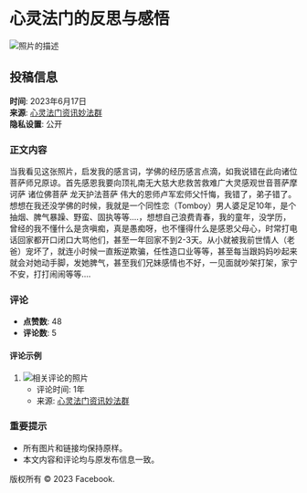 # 心灵法门的反思与感悟

![照片的描述](https://scontent-sjc3-1.xx.fbcdn.net/v/t39.30808-6/354051277_1024954545159965_5596802208256698921_n.jpg?_nc_cat=109&ccb=1-7&_nc_sid=f727a1&_nc_ohc=W6WOamlgC1oQ7kNvgHureNg&_nc_zt=23&_nc_ht=scontent-sjc3-1.xx&_nc_gid=AlEKI0SJ2QJq-hK2MEQdCoy&oh=00_AYDePx7k44_zPzDVjdF0B1BjqU5FRUCJv2B0q5Rl5nx3Tg&oe=678BCB6F)

## 投稿信息

**时间**: 2023年6月17日  
**来源**: [心灵法门资讯妙法群](https://www.facebook.com/people/%E5%BF%83%E7%81%B5%E6%B3%95%E9%97%A8%E8%B5%84%E8%AE%AF%E5%A6%99%E6%B3%95%E7%BE%A4/100029362871315/?__tn__=-UC*F)  
**隐私设置**: 公开  

### 正文内容

当我看见这张照片，启发我的感言词，学佛的经历感言点滴，如我说错在此向诸位菩萨师兄原谅。首先感恩我要向顶礼南无大慈大悲救苦救难广大灵感观世音菩萨摩诃萨 诸位佛菩萨 龙天护法菩萨 伟大的恩师卢军宏师父忏悔，我错了，弟子错了。想想在我还没学佛的时候，我就是一个同性恋（Tomboy）男人婆足足10年，是个抽烟、脾气暴躁、野蛮、固执等等....，想想自己浪费青春，我的童年，没学历，曾经的我不懂什么是贪嗔痴，真是愚痴呀，也不懂得什么是感恩父母心，时常打电话回家都开口闭口大骂他们，甚至一年回家不到2-3天。从小就被我前世情人（老爸）宠坏了，就连小时候一直叛逆欺骗，任性造口业等等，甚至每当跟妈妈吵起来就会对她动手脚，发她脾气，甚至我们兄妹感情也不好，一见面就吵架打架，家宁不安，打打闹闹等等....

### 评论

- **点赞数**: 48  
- **评论数**: 5  

#### 评论示例

1. ![相关评论的照片](https://scontent-sjc3-1.xx.fbcdn.net/v/t39.30808-6/354557522_1024957521826334_46217087086049876_n.jpg?stp=dst-jpg_p75x225_tt6&_nc_cat=103&ccb=1-7&_nc_sid=bd9a62&_nc_ohc=SJdPrGm8S28Q7kNvgHneayt&_nc_zt=23&_nc_ht=scontent-sjc3-1.xx&_nc_gid=AlEKI0SJ2QJq-hK2MEQdCoy&oh=00_AYAm7aKEzDygCKY0guvmfc-LbvRGPPXKs237x6WejJumxg&oe=678BB466)  
   - 评论时间: 1年  
   - 来源: [心灵法门资讯妙法群](https://www.facebook.com/people/%E5%BF%83%E7%81%B5%E6%B3%95%E9%97%A8%E8%B5%84%E8%AE%AF%E5%A6%99%E6%B3%95%E7%BE%A4/100029362871315/?comment_id=Y29tbWVudDoxMDI0OTU3MjM4NDkzMDI5XzI4MjYxMzgyNDIyMjYwMA%3D%3D&__tn__=R*F)

### 重要提示
- 所有图片和链接均保持原样。
- 本文内容和评论均与原发布信息一致。 

版权所有 © 2023 Facebook.
<!-- tcd_original_link https://www.facebook.com/photo.php?fbid=1024954551826631&id=100029362871315&set=a.599200487539802&locale=ja_JP -->
